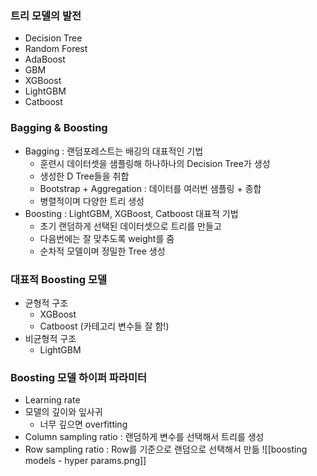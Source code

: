 ### 트리 모델의 발전
- Decision Tree
- Random Forest
- AdaBoost
- GBM
- XGBoost
- LightGBM
- Catboost

### Bagging & Boosting
- Bagging : 랜덤포레스트는 배깅의 대표적인 기법
	- 훈련시 데이터셋을 샘플링해 하나하나의 Decision Tree가 생성
	- 생성한 D Tree들을 취합
	- Bootstrap + Aggregation : 데이터를 여러번 샘플링 + 종합
	- 병렬적이며 다양한 트리 생성
- Boosting : LightGBM, XGBoost, Catboost 대표적 기법
	- 초기 랜덤하게 선택된 데이터셋으로 트리를 만들고
	- 다음번에는 잘 맞추도록 weight를 줌
	- 순차적 모델이며 정밀한 Tree 생성

### 대표적 Boosting 모델
- 균형적 구조
	- XGBoost
	- Catboost (카테고리 변수들 잘 함!)
- 비균형적 구조
	- LightGBM

### Boosting 모델 하이퍼 파라미터
- Learning rate
- 모델의 깊이와 잎사귀 
	- 너무 깊으면 overfitting
- Column sampling ratio : 랜덤하게 변수를 선택해서 트리를 생성
- Row sampling ratio : Row를 기준으로 랜덤으로 선택해서 만듦
![[boosting models - hyper params.png]]
